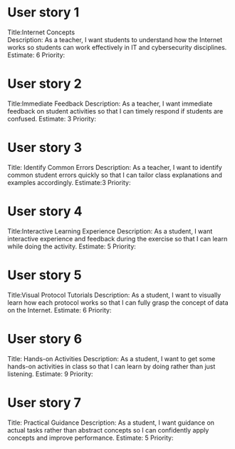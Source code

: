 # User story 1 
Title:Internet Concepts  
Description: As a teacher, I want students to understand how the Internet works so students can work effectively in IT and cybersecurity disciplines.
Estimate: 6
Priority:

# User story 2
Title:Immediate Feedback
Description: As a teacher, I want immediate feedback on student activities so that I can timely respond if students are confused.
Estimate: 3
Priority:

# User story 3 
Title: Identify Common Errors
Description: As a teacher, I want to identify common student errors quickly so that I can tailor class explanations and examples accordingly.
Estimate:3
Priority:

# User story 4 
Title:Interactive Learning Experience
Description: As a student, I want interactive experience and feedback during the exercise so that I can learn while doing the activity.
Estimate: 5
Priority:

# User story 5 
Title:Visual Protocol Tutorials
Description: As a student, I want to visually learn how each protocol works so that I can fully grasp the concept of data on the Internet.
Estimate: 6
Priority:

# User story 6
Title: Hands-on Activities
Description: As a student, I want to get some hands-on activities in class so that I can learn by doing rather than just listening.
Estimate: 9
Priority:

# User story 7 
Title: Practical Guidance
Description: As a student, I want guidance on actual tasks rather than abstract concepts so I can confidently apply concepts and improve performance.
Estimate: 5
Priority:
